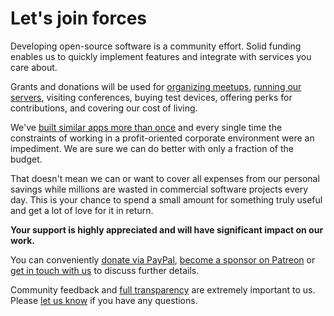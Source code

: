 # Let's join forces

Developing open-source software is a community effort. Solid funding enables us to quickly implement features and integrate with services you care about.

Grants and donations will be used for [organizing meetups](https://github.com/photoprism/photoprism/wiki/Meetups), [running our servers](https://github.com/photoprism/photoprism/wiki/Infrastructure), visiting conferences, buying test devices, offering perks for contributions, and covering our cost of living.

We've [built similar apps more than once](https://github.com/photoprism/photoprism/wiki/Mediencenter) and every single time the constraints of working in a profit-oriented corporate environment were an impediment. We are sure we can do better with only a fraction of the budget.

That doesn't mean we can or want to cover all expenses from our personal savings while millions are wasted in commercial software projects every day. This is your chance to spend a small amount for something truly useful and get a lot of love for it in return.

**Your support is highly appreciated and will have significant impact on our work.**

You can conveniently [donate via PayPal](https://www.paypal.me/photoprism), [become a sponsor on Patreon](https://www.patreon.com/photoprism) or [get in touch with us](mailto:hello@photoprism.org) to discuss further details.

Community feedback and [full transparency](https://github.com/photoprism/photoprism/wiki/Project-Status) are extremely important to us. Please [let us know](mailto:hello@photoprism.org) if you have any questions.
